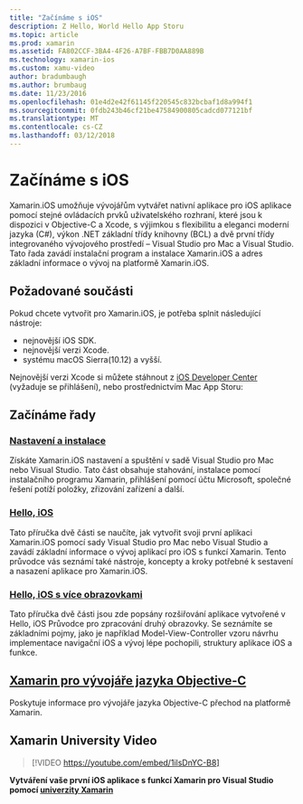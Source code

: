 ```yaml
---
title: "Začínáme s iOS"
description: Z Hello, World Hello App Storu
ms.topic: article
ms.prod: xamarin
ms.assetid: FA802CCF-3BA4-4F26-A7BF-FBB7D0AA889B
ms.technology: xamarin-ios
ms.custom: xamu-video
author: bradumbaugh
ms.author: brumbaug
ms.date: 11/23/2016
ms.openlocfilehash: 01e4d2e42f61145f220545c832bcbaf1d8a994f1
ms.sourcegitcommit: 0fdb243b46cf21be47584900805cadcd077121bf
ms.translationtype: MT
ms.contentlocale: cs-CZ
ms.lasthandoff: 03/12/2018
---
```

# <a name="getting-started-with-ios"></a>Začínáme s iOS

Xamarin.iOS umožňuje vývojářům vytvářet nativní aplikace pro iOS aplikace pomocí stejné ovládacích prvků uživatelského rozhraní, které jsou k dispozici v Objective-C a Xcode, s výjimkou s flexibilitu a eleganci moderní jazyka (C#), výkon .NET základní třídy knihovny (BCL) a dvě první třídy integrovaného vývojového prostředí – Visual Studio pro Mac a Visual Studio. Tato řada zavádí instalační program a instalace Xamarin.iOS a adres základní informace o vývoj na platformě Xamarin.iOS.

## <a name="required-components"></a>Požadované součásti

Pokud chcete vytvořit pro Xamarin.iOS, je potřeba splnit následující nástroje:

-    nejnovější iOS SDK.
-    nejnovější verzi Xcode.
-    systému macOS Sierra(10.12) a vyšší.

Nejnovější verzi Xcode si můžete stáhnout z [iOS Developer Center](https://developer.apple.com/devcenter/ios/index.action#downloads) (vyžaduje se přihlášení), nebo prostřednictvím Mac App Storu:

## <a name="getting-started-series"></a>Začínáme řady

###  <a name="setup-and-installationiosget-startedinstallationindexmd"></a>[Nastavení a instalace](~/ios/get-started/installation/index.md)

Získáte Xamarin.iOS nastavení a spuštění v sadě Visual Studio pro Mac nebo Visual Studio. Tato část obsahuje stahování, instalace pomocí instalačního programu Xamarin, přihlášení pomocí účtu Microsoft, společné řešení potíží položky, zřizování zařízení a další.

###  <a name="hello-iosiosget-startedhello-iosindexmd"></a>[Hello, iOS](~/ios/get-started/hello-ios/index.md)

Tato příručka dvě části se naučíte, jak vytvořit svoji první aplikaci Xamarin.iOS pomocí sady Visual Studio pro Mac nebo Visual Studio a zavádí základní informace o vývoj aplikací pro iOS s funkcí Xamarin. Tento průvodce vás seznámí také nástroje, koncepty a kroky potřebné k sestavení a nasazení aplikace pro Xamarin.iOS.

###  <a name="hello-ios-multiscreeniosget-startedhello-ios-multiscreenindexmd"></a>[Hello, iOS s více obrazovkami](~/ios/get-started/hello-ios-multiscreen/index.md)

Tato příručka dvě části jsou zde popsány rozšiřování aplikace vytvořené v Hello, iOS Průvodce pro zpracování druhý obrazovky. Se seznámíte se základními pojmy, jako je například Model-View-Controller vzoru návrhu implementace navigační iOS a vývoj lépe pochopili, struktury aplikace iOS a funkce.

##  <a name="xamarin-for-objective-c-developersobjective-c-developersindexmd"></a>[Xamarin pro vývojáře jazyka Objective-C](objective-c-developers/index.md)

Poskytuje informace pro vývojáře jazyka Objective-C přechod na platformě Xamarin.

## <a name="xamarin-university-video"></a>Xamarin University Video

> [!VIDEO https://youtube.com/embed/1ilsDnYC-B8]

**Vytváření vaše první iOS aplikace s funkcí Xamarin pro Visual Studio pomocí [univerzity Xamarin](https://university.xamarin.com)**